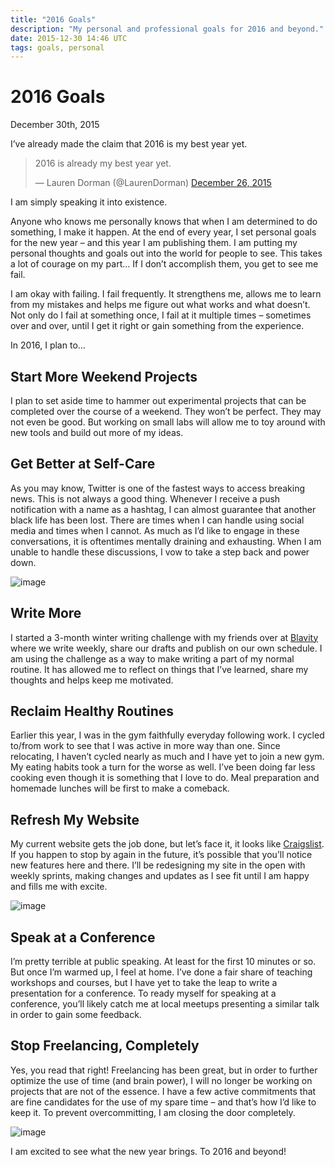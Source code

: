 ```yaml
---
title: "2016 Goals"
description: "My personal and professional goals for 2016 and beyond."
date: 2015-12-30 14:46 UTC
tags: goals, personal
---
```


# 2016 Goals
<time>December 30th, 2015</time>

I’ve already made the claim that 2016 is my best year yet.

<blockquote class="twitter-tweet" lang="en"><p lang="en" dir="ltr">2016 is already my best year yet.</p>&mdash; Lauren Dorman (@LaurenDorman) <a href="https://twitter.com/LaurenDorman/status/680557582449270784">December 26, 2015</a></blockquote>
<script async src="//platform.twitter.com/widgets.js" charset="utf-8"></script>

I am simply speaking it into existence.
 
Anyone who knows me personally knows that when I am determined to do something, I make it happen. At the end of every year, I set personal goals for the new year – and this year I am publishing them. I am putting my personal thoughts and goals out into the world for people to see. This takes a lot of courage on my part… If I don’t accomplish them, you get to see me fail.

I am okay with failing. I fail frequently. It strengthens me, allows me to learn from my mistakes and helps me figure out what works and what doesn’t. Not only do I fail at something once, I fail at it multiple times – sometimes over and over, until I get it right or gain something from the experience.

In 2016, I plan to...

## Start More Weekend Projects
I plan to set aside time to hammer out experimental projects that can be completed over the course of a weekend. They won’t be perfect. They may not even be good. But working on small labs will allow me to toy around with new tools and build out more of my ideas.

## Get Better at Self-Care
As you may know, Twitter is one of the fastest ways to access breaking news. This is not always a good thing. Whenever I receive a push notification with a name as a hashtag, I can almost guarantee that another black life has been lost. There are times when I can handle using social media and times when I cannot. As much as I’d like to engage in these conversations, it is oftentimes mentally draining and exhausting. When I am unable to handle these discussions, I vow to take a step back and power down.

![image](http://i.giphy.com/qvonEDAOcgwVO.gif)

## Write More
I started a 3-month winter writing challenge with my friends over at [Blavity](https://twitter.com/blavity) where we write weekly, share our drafts and publish on our own schedule. I am using the challenge as a way to make writing a part of my normal routine. It has allowed me to reflect on things that I’ve learned, share my thoughts and helps keep me motivated.

## Reclaim Healthy Routines
Earlier this year, I was in the gym faithfully everyday following work. I cycled to/from work to see that I was active in more way than one. Since relocating, I haven’t cycled nearly as much and I have yet to join a new gym. My eating habits took a turn for the worse as well. I’ve been doing far less cooking even though it is something that I love to do. Meal preparation and homemade lunches will be first to make a comeback.

## Refresh My Website
My current website gets the job done, but let’s face it, it looks like [Craigslist](http://craigslist.org). If you happen to stop by again in the future, it’s possible that you’ll notice new features here and there. I’ll be redesigning my site in the open with weekly sprints, making changes and updates as I see fit until I am happy and fills me with excite.

![image](http://i.giphy.com/72A2VJk8wQRlS.gifSpeak)

## Speak at a Conference
I’m pretty terrible at public speaking. At least for the first 10 minutes or so. But once I’m warmed up, I feel at home. I’ve done a fair share of teaching workshops and courses, but I have yet to take the leap to write a presentation for a conference. To ready myself for speaking at a conference, you’ll likely catch me at local meetups presenting a similar talk in order to gain some feedback.

## Stop Freelancing, Completely
Yes, you read that right! Freelancing has been great, but in order to further optimize the use of time (and brain power), I will no longer be working on projects that are not of the essence. I have a few active commitments that are fine candidates for the use of my spare time – and that’s how I’d like to keep it. To prevent overcommitting, I am closing the door completely.

![image](http://i.giphy.com/RA8poJqg54vq8.gif)

I am excited to see what the new year brings. To 2016 and beyond!
